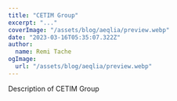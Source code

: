 ```yaml
---
title: "CETIM Group"
excerpt: "..."
coverImage: "/assets/blog/aeqlia/preview.webp"
date: "2023-03-16T05:35:07.322Z"
author:
  name: Remi Tache
ogImage:
  url: "/assets/blog/aeqlia/preview.webp"
---
```


Description of CETIM Group
